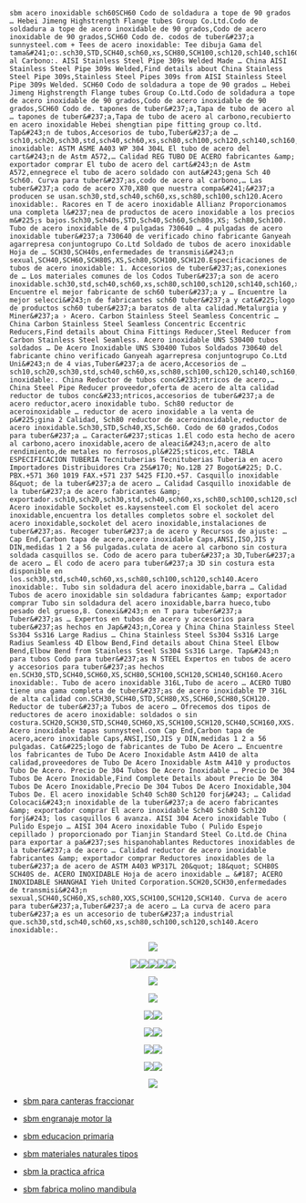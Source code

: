 
```
sbm acero inoxidable sch60SCH60 Codo de soldadura a tope de 90 grados … Hebei Jimeng Highstrength Flange tubes Group Co.Ltd.Codo de soldadura a tope de acero inoxidable de 90 grados,Codo de acero inoxidable de 90 grados,SCH60 Codo de. codos de tuber&#237;a sunnysteel.com + Tees de acero inoxidable: Tee dibuja Gama del tama&#241;o:.sch30,STD,SCH40,sch60,xs,SCH80,SCH100,sch120,sch140,sch160,XXS,Sch5s.Acero al Carbono:. AISI Stainless Steel Pipe 309s Welded Made … China AISI Stainless Steel Pipe 309s Welded,Find details about China Stainless Steel Pipe 309s,Stainless Steel Pipes 309s from AISI Stainless Steel Pipe 309s Welded. SCH60 Codo de soldadura a tope de 90 grados … Hebei Jimeng Highstrength Flange tubes Group Co.Ltd.Codo de soldadura a tope de acero inoxidable de 90 grados,Codo de acero inoxidable de 90 grados,SCH60 Codo de. tapones de tuber&#237;a,Tapa de tubo de acero al … tapones de tuber&#237;a,Tapa de tubo de acero al carbono,recubierto en acero inoxidable Hebei shengtian pipe fitting group co.ltd. Tap&#243;n de tubos,Accesorios de tubo,Tuber&#237;a de … sch10,sch20,sch30,std,sch40,sch60,xs,sch80,sch100,sch120,sch140,sch160,xxs,sch5s,sch20s,sch40s,sch80s.Acero inoxidable: ASTM ASME A403 WP 304 304L El tubo de acero del cart&#243;n de Astm A572,… Calidad REG TUBO DE ACERO fabricantes &amp; exportador comprar El tubo de acero del cart&#243;n de Astm A572,ennegrece el tubo de acero soldado con aut&#243;gena Sch 40 Sch60. Curva para tuber&#237;as,codo de acero al carbono,… Las tuber&#237;a codo de acero X70,X80 que nuestra compa&#241;&#237;a producen se usan.sch30,std,sch40,sch60,xs,sch80,sch100,sch120.Acero inoxidable:. Racores en T de acero inoxidable Allianz Proporcionamos una completa l&#237;nea de productos de acero inoxidable a los precios m&#225;s bajos.Sch30,Sch40s,STD,Sch40,Sch60,Sch80s,XS; Sch80,Sch100. Tubo de acero inoxidable de 4 pulgadas 730640 … 4 pulgadas de acero inoxidable tuber&#237;a 730640 de verificado chino fabricante Ganyeah agarrepresa conjuntogrupo Co.Ltd Soldado de tubos de acero inoxidable Hoja de … SCH30,SCH40s,enfermedades de transmisi&#243;n sexual,SCH40,SCH60,SCH80S,XS,Sch80,SCH100,SCH120.Especificaciones de tubos de acero inoxidable: 1. Accesorios de tuber&#237;as,conexiones de … Los materiales comunes de los Codos Tuber&#237;a son de acero inoxidable.sch30,std,sch40,sch60,xs,sch80,sch100,sch120,sch140,sch160,xxs,sch5s,sch20s. Encuentre el mejor fabricante de sch60 tuber&#237;a y … Encuentre la mejor selecci&#243;n de fabricantes sch60 tuber&#237;a y cat&#225;logo de productos sch60 tuber&#237;a baratos de alta calidad.Metalurgia y Miner&#237;a › Acero. Carbon Stainless Steel Seamless Concentric … China Carbon Stainless Steel Seamless Concentric Eccentric Reducers,Find details about China Fittings Reducer,Steel Reducer from Carbon Stainless Steel Seamless. Acero inoxidable UNS S30400 tubos soldados … De Acero Inoxidable UNS S30400 Tubos Soldados 730640 del fabricante chino verificado Ganyeah agarrepresa conjuntogrupo Co.Ltd Uni&#243;n de 4 vias,Tuber&#237;a de acero,Accesorios de … sch10,sch20,sch30,std,sch40,sch60,xs,sch80,sch100,sch120,sch140,sch160,xxs,sch5s,sch20s,sch40s,sch80s.Acero inoxidable:. China Reductor de tubos conc&#233;ntricos de acero,… China Steel Pipe Reducer proveedor,oferta de acero de alta calidad reductor de tubos conc&#233;ntricos,accesorios de tuber&#237;a de acero reductor,acero inoxidable tubo. Sch80 reductor de aceroinoxidable … reductor de acero inoxidable a la venta de p&#225;gina 2 Calidad, Sch80 reductor de aceroinoxidable,reductor de acero inoxidable.Sch30,STD,Sch40,XS,Sch60. Codo de 60 grados,Codos para tuber&#237;a … Caracter&#237;sticas 1.El codo esta hecho de acero al carbono,acero inoxidable,acero de aleaci&#243;n,acero de alto rendimiento,de metales no ferrosos,pl&#225;sticos,etc. TABLA ESPECIFICACION TUBERIA Tecnituberias Tecnituberias Tuberia en acero Importadores Distribuidores Cra 25&#170; No.12B 27 Bogot&#225; D.C. PBX.+571 360 1019 FAX.+571 237 5425 FIJO.+57. Casquillo inoxidable 8&quot; de la tuber&#237;a de acero … Calidad Casquillo inoxidable de la tuber&#237;a de acero fabricantes &amp; exportador.sch10,sch20,sch30,std,sch40,sch60,xs,sch80,sch100,sch120,sch140,sch160. Acero inoxidable Sockolet es.kaysensteel.com El sockolet del acero inoxidable,encuentra los detalles completos sobre el sockolet del acero inoxidable,sockolet del acero inoxidable,instalaciones de tuber&#237;as. Recoger tuber&#237;a de acero y Recursos de ajuste: … Cap End,Carbon tapa de acero,acero inoxidable Caps,ANSI,ISO,JIS y DIN,medidas 1 2 a 56 pulgadas.culata de acero al carbono sin costura soldada casquillos se. Codo de acero para tuber&#237;a 3D,Tuber&#237;a de acero … El codo de acero para tuber&#237;a 3D sin costura esta disponible en los.sch30,std,sch40,sch60,xs,sch80,sch100,sch120,sch140.Acero inoxidable:. Tubo sin soldadura del acero inoxidable,barra … Calidad Tubos de acero inoxidable sin soldadura fabricantes &amp; exportador comprar Tubo sin soldadura del acero inoxidable,barra hueco,tubo pesado del grueso,8. Conexi&#243;n en T para tuber&#237;a Tuber&#237;as … Expertos en tubos de acero y accesorios para tuber&#237;as hechos en Jap&#243;n,Corea y China China Stainless Steel Ss304 Ss316 Large Radius … China Stainless Steel Ss304 Ss316 Large Radius Seamless 4D Elbow Bend,Find details about China Steel Elbow Bend,Elbow Bend from Stainless Steel Ss304 Ss316 Large. Tap&#243;n para tubos Codo para tuber&#237;as N STEEL Expertos en tubos de acero y accesorios para tuber&#237;as hechos en.SCH30,STD,SCH40,SCH60,XS,SCH80,SCH100,SCH120,SCH140,SCH160.Acero inoxidable:. Tubo de acero inoxidable 316L,Tubo de acero … ACERO TUBO tiene una gama completa de tuber&#237;as de acero inoxidable TP 316L de alta calidad con.SCH30,SCH40,STD,SCH80,XS,SCH60,SCH80,SCH120. Reductor de tuber&#237;a Tubos de acero … Ofrecemos dos tipos de reductores de acero inoxidable: soldados o sin costura.SCH20,SCH30,STD,SCH40,SCH60,XS,SCH100,SCH120,SCH40,SCH160,XXS. Acero inoxidable tapas sunnysteel.com Cap End,Carbon tapa de acero,acero inoxidable Caps,ANSI,ISO,JIS y DIN,medidas 1 2 a 56 pulgadas. Cat&#225;logo de fabricantes de Tubo De Acero … Encuentre los fabricantes de Tubo De Acero Inoxidable Astm A410 de alta calidad,proveedores de Tubo De Acero Inoxidable Astm A410 y productos Tubo De Acero. Precio De 304 Tubos De Acero Inoxidable … Precio De 304 Tubos De Acero Inoxidable,Find Complete Details about Precio De 304 Tubos De Acero Inoxidable,Precio De 304 Tubos De Acero Inoxidable,304 Tubos De. El acero inoxidable Sch40 Sch80 Sch120 forj&#243; … Calidad Colocaci&#243;n inoxidable de la tuber&#237;a de acero fabricantes &amp; exportador comprar El acero inoxidable Sch40 Sch80 Sch120 forj&#243; los casquillos 6 avanza. AISI 304 Acero inoxidable Tubo ( Pulido Espejo … AISI 304 Acero inoxidable Tubo ( Pulido Espejo cepillado ) proporcionado por Tianjin Standard Steel Co.Ltd.de China para exportar a pa&#237;ses hispanohablantes Reductores inoxidables de la tuber&#237;a de acero … Calidad reductor de acero inoxidable fabricantes &amp; exportador comprar Reductores inoxidables de la tuber&#237;a de acero de ASTM A403 WP317L 20&quot; 18&quot; SCH80S SCH40S de. ACERO INOXIDABLE Hoja de acero inoxidable … &#187; ACERO INOXIDABLE SHANGHAI Yieh United Corporation.SCH20,SCH30,enfermedades de transmisi&#243;n sexual,SCH40,SCH60,XS,sch80,XXS,SCH100,SCH120,SCH140. Curva de acero para tuber&#237;a,Tuber&#237;a de acero … La curva de acero para tuber&#237;a es un accesorio de tuber&#237;a industrial que.sch30,std,sch40,sch60,xs,sch80,sch100,sch120,sch140.Acero inoxidable:. 
```

<div align="center">

<a href="https://es-crusher.shibang-china.com/github&k=sbm+acero+inoxidable+sch60"><img src="https://static.shibang-china.com/es/crusher/logo.jpg"></a>

<a href="https://es-crusher.shibang-china.com/github&k=sbm+acero+inoxidable+sch60"><img src="https://static.shibang-china.com/es/crusher/index.jpg"></a><a href="https://es-crusher.shibang-china.com/material.htmlgithub&k=sbm+acero+inoxidable+sch60"><img src="https://static.shibang-china.com/es/crusher/material.jpg"></a><a href="https://es-crusher.shibang-china.com/application.htmlgithub&k=sbm+acero+inoxidable+sch60"><img src="https://static.shibang-china.com/es/crusher/application.jpg"></a><a href="https://es-crusher.shibang-china.com/aboutus.htmlgithub&k=sbm+acero+inoxidable+sch60"><img src="https://static.shibang-china.com/es/crusher/aboutus.jpg"></a><a href="https://es-crusher.shibang-china.com/contact.htmlgithub&k=sbm+acero+inoxidable+sch60"><img src="https://static.shibang-china.com/es/crusher/contact.jpg"></a>

<a href="https://es-crusher.shibang-china.com/github&k=sbm+acero+inoxidable+sch60"><img src="https://static.shibang-china.com/es/crusher/banner.jpg"></a>

<a href="https://swt.shibang-china.com/github&k=sbm+acero+inoxidable+sch60"><img src="https://static.shibang-china.com/es/crusher/text.jpg"></a>

<a href="https://swt.shibang-china.com/github&k=sbm+acero+inoxidable+sch60"><img src="https://static.shibang-china.com/es/crusher/chat.jpg"></a><a href="https://es-crusher.shibang-china.com/contact.htmlgithub&k=sbm+acero+inoxidable+sch60"><img src="https://static.shibang-china.com/es/crusher/message.jpg"></a>

<a href="https://es-crusher.shibang-china.com/products/pe.htmlgithub&k=sbm+acero+inoxidable+sch60"><img src="https://static.shibang-china.com/es/crusher/pe.jpg"></a><a href="https://es-crusher.shibang-china.com/products/pf.htmlgithub&k=sbm+acero+inoxidable+sch60"><img src="https://static.shibang-china.com/es/crusher/pf.jpg"></a>

<a href="https://es-crusher.shibang-china.com/products/hpt.htmlgithub&k=sbm+acero+inoxidable+sch60"><img src="https://static.shibang-china.com/es/crusher/hpt.jpg"></a><a href="https://es-crusher.shibang-china.com/products/vsi.htmlgithub&k=sbm+acero+inoxidable+sch60"><img src="https://static.shibang-china.com/es/crusher/vsi.jpg"></a>

<a href="https://es-crusher.shibang-china.com/products/klv.htmlgithub&k=sbm+acero+inoxidable+sch60"><img src="https://static.shibang-china.com/es/crusher/klv.jpg"></a><a href="https://es-crusher.shibang-china.com/products/portable.htmlgithub&k=sbm+acero+inoxidable+sch60"><img src="https://static.shibang-china.com/es/crusher/portable.jpg"></a>

<a href="https://swt.shibang-china.com/github&k=sbm+acero+inoxidable+sch60"><img src="https://static.shibang-china.com/es/crusher/case.jpg"></a>

</div>


* [sbm para canteras fraccionar](sbm%20para%20canteras%20fraccionar.md)

* [sbm engranaje motor la](sbm%20engranaje%20motor%20la.md)

* [sbm educacion primaria](sbm%20educacion%20primaria.md)

* [sbm materiales naturales tipos](sbm%20materiales%20naturales%20tipos.md)

* [sbm la practica africa](sbm%20la%20practica%20africa.md)

* [sbm fabrica molino mandibula](sbm%20fabrica%20molino%20mandibula.md)
